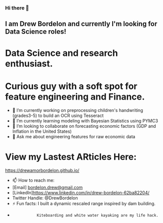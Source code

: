 ### Hi there 👋


## I am Drew Bordelon and currently I'm looking for Data Science roles!
# Data Science and research enthusiast.
# Curious guy with a soft spot for feature engineering and Finance.

- 🔭 I’m currently working on preprocessing children's handwriting (grades3-5) to build an OCR using Tesseract
- 🌱 I’m currently learning modeling with Bayesian Statistics using PYMC3
- 👯 I’m looking to collaborate on forecasting economic factors (GDP and Inflation in the United States)
- 💬 Ask me about engineering features for raw economic data

# View my Lastest ARticles Here:
https://drewamorbordelon.github.io/
- 📫 How to reach me: 
- [Email] <bordelon.drew@gmail.com>
- [LinkedIn]<https://www.linkedin.com/in/drew-bordelon-62ba82204/>
- Twitter Handle: @DrewBordelon
- ⚡ Fun facts: I built a dynamic rescaled range inspired by dam building.  
-                Kiteboarding and white water kayaking are my life hack.
